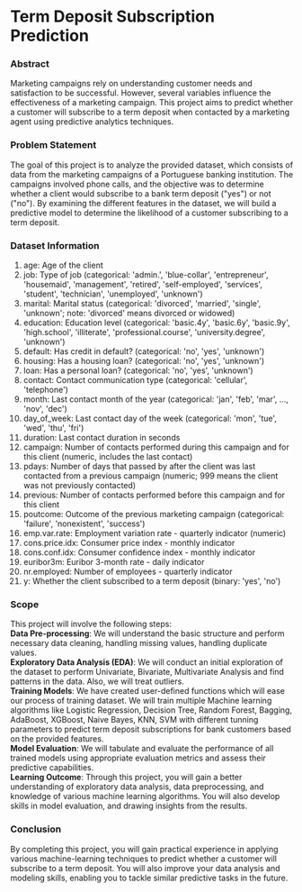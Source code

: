 # Term Deposit Subscription Prediction
### Abstract
Marketing campaigns rely on understanding customer needs and satisfaction to be successful. However, several variables influence the effectiveness of a marketing campaign. This project aims to predict whether a customer will subscribe to a term deposit when contacted by a marketing agent using predictive analytics techniques.

### Problem Statement
The goal of this project is to analyze the provided dataset, which consists of data from the marketing campaigns of a Portuguese banking institution. The campaigns involved phone calls, and the objective was to determine whether a client would subscribe to a bank term deposit ("yes") or not ("no"). By examining the different features in the dataset, we will build a predictive model to determine the likelihood of a customer subscribing to a term deposit.

### Dataset Information

1. age: Age of the client
2. job: Type of job (categorical: 'admin.', 'blue-collar', 'entrepreneur', 'housemaid', 'management', 'retired', 'self-employed', 'services', 'student', 'technician', 'unemployed', 'unknown')
3. marital: Marital status (categorical: 'divorced', 'married', 'single', 'unknown'; note: 'divorced' means divorced or widowed)
4. education: Education level (categorical: 'basic.4y', 'basic.6y', 'basic.9y', 'high.school', 'illiterate', 'professional.course', 'university.degree', 'unknown')
5. default: Has credit in default? (categorical: 'no', 'yes', 'unknown')
6. housing: Has a housing loan? (categorical: 'no', 'yes', 'unknown')
7. loan: Has a personal loan? (categorical: 'no', 'yes', 'unknown')
8. contact: Contact communication type (categorical: 'cellular', 'telephone')
9. month: Last contact month of the year (categorical: 'jan', 'feb', 'mar', ..., 'nov', 'dec')
10. day_of_week: Last contact day of the week (categorical: 'mon', 'tue', 'wed', 'thu', 'fri')
11. duration: Last contact duration in seconds
12. campaign: Number of contacts performed during this campaign and for this client (numeric, includes the last contact)
13. pdays: Number of days that passed by after the client was last contacted from a previous campaign (numeric; 999 means the client was not previously contacted)
14. previous: Number of contacts performed before this campaign and for this client
15. poutcome: Outcome of the previous marketing campaign (categorical: 'failure', 'nonexistent', 'success')
16. emp.var.rate: Employment variation rate - quarterly indicator (numeric)
17. cons.price.idx: Consumer price index - monthly indicator
18. cons.conf.idx: Consumer confidence index - monthly indicator
19. euribor3m: Euribor 3-month rate - daily indicator
20. nr.employed: Number of employees - quarterly indicator
21. y: Whether the client subscribed to a term deposit (binary: 'yes', 'no')

### Scope
This project will involve the following steps:<br>
**Data Pre-processing**: We will understand the basic structure and perform necessary data cleaning, handling missing values, handling duplicate values.<br>
**Exploratory Data Analysis (EDA)**: We will conduct an initial exploration of the dataset to perform Univariate, Bivariate, Multivariate Analysis and find patterns in the data. Also, we will treat outliers. <br>
**Training Models**: We have created user-defined functions which will ease our process of training dataset. We will train multiple Machine learning algorithms like Logistic Regression, Decision Tree, Random Forest, Bagging, AdaBoost, XGBoost, Naive Bayes, KNN, SVM with different tunning parameters to predict term deposit subscriptions for bank customers based on the provided features.<br>
**Model Evaluation**: We will tabulate and evaluate the performance of all trained models using appropriate evaluation metrics and assess their predictive capabilities.<br>
**Learning Outcome**: Through this project, you will gain a better understanding of exploratory data analysis, data preprocessing, and knowledge of various machine learning algorithms. You will also develop skills in model evaluation, and drawing insights from the results.<br>

### Conclusion
By completing this project, you will gain practical experience in applying various machine-learning techniques to predict whether a customer will subscribe to a term deposit. You will also improve your data analysis and modeling skills, enabling you to tackle similar predictive tasks in the future.
